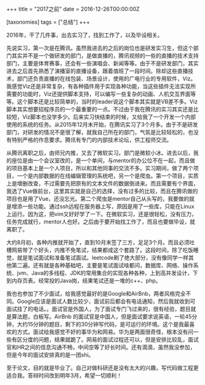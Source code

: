 +++
title = "2017之前"
date = 2016-12-26T00:00:00Z

[taxonomies]
tags = ["总结"]
+++

2016年，干了几件事，出去实习了，找到工作了，以及毕设相关。

先说实习，第一次是在腾讯。虽然我进去的之后的岗位也是研发实习生，但这个部门其实并不是一个做研发的部门，是做直播的，腾讯视频的一些的直播的技术支持部门，主要是体育赛事，还会有一些演唱会、新闻等等。由于不是研发部门，其实进去之后首先熟悉了演播室的直播设备，跟着值班了一段时间。除却这些直播技术，部门还负责直播的在线包装、场景设计，使用的广电行业的专用软件，Viz。我感觉Viz还是非常复杂，有各种插件用于实现各种功能，当这些插件无法实现所需要的功能时，Viz还提供脚本支持，可以编写一些复杂的动画、人机交互界面等等。这个脚本还是比较简单的，当时的leader说这个脚本其实就是VB差不多。Viz脚本其实想要招程序员的一个最重要的一点。不过由于我在腾讯的实习其实还是比较短，Viz脚本也没学多少。后来实习快结束的时候，又给我了一个开发一个内部使用的系统的任务。从2015年12月末开始，在腾讯实习了3个月多。由于不是研发部门，对研发的情况不是很了解，就我自己所在的部门，气氛是比较轻松的，也没有特别严格的作息要求。腾讯有专门的内部技术论坛，供工程师交流。

从腾讯离职之后，由师兄内推，又去了微软实习。部门是微软小冰。进去以后，我的座位是由一个会议室改的，是一个单间，与mentor的办公位不在一起，而且做的项目基本上是一个人项目，所以和其他同事的交流不多。实习期间，做了两个项目，一个是内部数据的在线编辑管理的系统吧，另一个是爬虫。第一个项目，实质上是增删改查，不过需要先把原有的文本文件的数据倒进来。而且需要有个界面，我选了Vue做前台，这里其实就是自己的选择，没有过多的比较，而且在腾讯做的项目也是用了Vue，还没忘光。第二个爬虫是mentor自己从头写的，我要做的就是增添一些功能。通过ssh远程在服务器上写，原因是用了一些库，只能在Linux上运行。因为这，把vim又好好学了一下。在微软实习，还是很轻松，没有压力，任务完成就行，mentor人也好。之后由于要开始找工作了，而且也要做毕设，就离职了。

大约8月初，各种内推就开始了，直到10月末签了三方，足足3个月。而且必须吐槽网易带了个好头，内推不免笔试，结果都成这个套路了。这段时间，除了吃饭睡觉，就是笔试面试和准备笔试面试。leetcode刷了绝大部分，没有像同学一样其他第二遍。还有就是各种基础吧，主要是笔试面试啥都问，数据库、网络、操作系统、jvm、Java的多线程、JDK的常用集合的实现各种各种，上到高并发设计，下到内存页表。经常投的Java岗，结果笔试还是一堆的c++、php。

我也也参加了不少面试，给我感觉最好的是Google和AirBnb，两者风格完全不同。Google应该是面试人数比较少，面试前后都会有电话通知，然后我就收到可面试挂了的电话。。面试官是外国人，为了面试专门飞过来的，很有经验，题目就是算法题，白板写。AirBnb
的面试官是中国人，但是面试要求说英语，一轮45分钟，大约15分钟的题目，剩下的30分钟写代码，是可运行的环境。这个是我最喜欢的方式。面试给我感觉不好的事华为和网易。华为是两面很奇怪，根本没有问一些有区分度的问题，结果就跪了。网易的面试过程还可以，但是安排比较乱，面试官和HR之间的信息沟通不畅，中间空等了好长时间。还有滴滴，虽然我没参加，但是今年的面试安排真的是一团shi。

至于论文，目的就是毕业了。自己对做科研还是没有太大的兴趣，写代码做工程更适合我。答辩时间改到明年3月，希望一切顺利！

